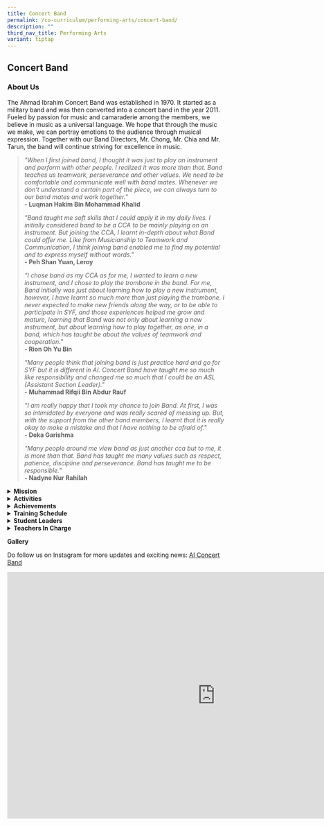 ```yaml
---
title: Concert Band
permalink: /co-curriculum/performing-arts/concert-band/
description: ""
third_nav_title: Performing Arts
variant: tiptap
---
```

<h2>Concert Band</h2>
<h3>About Us</h3>
<p>The Ahmad Ibrahim Concert Band was established in 1970. It started as
a military band and was then converted into a concert band in the year
2011. Fueled by passion for music and camaraderie among the members, we
believe in music as a universal language. We hope that through the music
we make, we can portray emotions to the audience through musical expression.
Together with our Band Directors, Mr. Chong, Mr. Chia and Mr. Tarun, the
band will continue striving for excellence in music.</p>
<p></p>
<blockquote>
<p><em>"When I first joined band, I thought it was just to play an instrument and perform with other people. I realized it was more than that. Band teaches us teamwork, perseverance and other values. We need to be comfortable and communicate well with band mates. Whenever we don't understand a certain part of the piece, we can always turn to our band mates and work together."</em>
<br><strong>- Luqman Hakim Bin Mohammad Khalid</strong>
</p>
<p><em>"Band taught me soft skills that I could apply it in my daily lives. I initially considered band to be a CCA to be mainly playing on an instrument. But joining the CCA, I learnt in-depth about what Band could offer me. Like from Musicianship to Teamwork and Communication, I think joining band enabled me to find my potential and to express myself without words."</em>
<br><strong>- Peh Shan Yuan, Leroy</strong>
</p>
<p><em>"I chose band as my CCA as for me, I wanted to learn a new instrument, and I chose to play the trombone in the band. For me, Band initially was just about learning how to play a new instrument, however, I have learnt so much more than just playing the trombone. I never expected to make new friends along the way, or to be able to participate in SYF, and those experiences helped me grow and mature, learning that Band was not only about learning a new instrument, but about learning how to play together, as one, in a band, which has taught be about the values of teamwork and cooperation."</em>
<br><strong>- Rion Oh Yu Bin</strong>
</p>
<p><em>"Many people think that joining band is just practice hard and go for SYF but it is different in AI. Concert Band have taught me so much like responsibility and changed me so much that I could be an ASL (Assistant Section Leader)."</em>
<br><strong>- Muhammad Rifqii Bin Abdur Rauf</strong>
</p>
<p><em>"I am really happy that I took my chance to join Band. At first, I was so intimidated by everyone and was really scared of messing up. But, with the support from the other band members, I learnt that it is really okay to make a mistake and that I have nothing to be afraid of."</em>
<br><strong>- Deka Garishma</strong>
</p>
<p><em>"Many people around me view band as just another cca but to me, it is more than that. Band has taught me many values such as respect, patience, discipline and perseverance. Band has taught me to be responsible."</em>
<br><strong>- Nadyne Nur Rahilah</strong>
</p>
</blockquote>
<p></p>
<div data-type="detailGroup" class="isomer-accordion-group isomer-accordion isomer-accordion-white">
<details class="isomer-details">
<summary><strong>Mission</strong>
</summary>
<div data-type="detailsContent" class="isomer-details-content">
<p>To instill a lifelong passion for music and provide meaningful opportunities
for students to perform, collaborate, and develop leadership skills.</p>
</div>
</details>
</div>
<div data-type="detailGroup" class="isomer-accordion-group isomer-accordion isomer-accordion-white">
<details class="isomer-details">
<summary><strong>Activities</strong>
</summary>
<div data-type="detailsContent" class="isomer-details-content">
<p>At AISS Concert Band, one can look forward to a fulfilling journey with
musical instruments that are specially assigned according to their physique
and personality, where you will learn more than instrumental skills.
<br>Through our holistic programme, every student will acquire invaluable
life skills and experiences that will put them in good stead to succeed
in life beyond secondary school.
<br>Apart from school-based performances, our band participates in collaborative
events, such as school band exchanges, and various external events, such
as “Schools in Concert” organised by the Band Directors’ Association of
Singapore in 2023 and the Istana Open House for Hari Raya Puasa and Labour
Day in 2024.</p>
<p></p>
</div>
</details>
</div>
<div data-type="detailGroup" class="isomer-accordion-group isomer-accordion isomer-accordion-white">
<details class="isomer-details">
<summary><strong>Achievements</strong>
</summary>
<div data-type="detailsContent" class="isomer-details-content">
<ul data-tight="true" class="tight">
<li>
<p>Singapore International Band Festival Competition 2024 – Silver Award</p>
</li>
<li>
<p>SYF Arts Presentation 2023: Distinction</p>
</li>
<li>
<p>Singapore International Band Festival Competition 2022 – Gold Award cum
Top in Division</p>
</li>
<li>
<p>SYF Arts Presentation 2021: Distinction, Accomplishment, Accomplishment</p>
</li>
<li>
<p>SYF Arts Presentation 2019: Distinction</p>
</li>
<li>
<p>SYF Arts Presentation 2017: Accomplishment</p>
</li>
</ul>
</div>
</details>
</div>
<div data-type="detailGroup" class="isomer-accordion-group isomer-accordion isomer-accordion-white">
<details class="isomer-details">
<summary><strong>Training Schedule</strong>
</summary>
<div data-type="detailsContent" class="isomer-details-content">
<p><strong>Wednesday</strong>
<br>3.15pm to 5.45pm</p>
<p><strong>Friday</strong>
<br>2.30pm to 6.00pm</p>
<p><strong><a href="http://gg.gg/AICBeCCA" rel="noopener noreferrer nofollow" target="">Live Schedule here</a></strong>
</p>
</div>
</details>
</div>
<div data-type="detailGroup" class="isomer-accordion-group isomer-accordion isomer-accordion-white">
<details class="isomer-details">
<summary><strong>Student Leaders</strong>
</summary>
<div data-type="detailsContent" class="isomer-details-content">
<p><em>To be updated</em>
</p>
</div>
</details>
</div>
<div data-type="detailGroup" class="isomer-accordion-group isomer-accordion isomer-accordion-white">
<details class="isomer-details">
<summary><strong>Teachers In Charge</strong>
</summary>
<div data-type="detailsContent" class="isomer-details-content">
<p><strong>Miss Chow Pei Yan (OIC)<br>Contact:&nbsp;<a href="mailto:chow_pei_yan@moe.edu.sg" rel="noopener noreferrer nofollow" target="">chow_pei_yan@moe.edu.sg</a></strong>
<br>Mdm Kanthiri Alasa
<br>Ms Siti Mariah Binte Omar</p>
</div>
</details>
</div>
<p><strong>Gallery</strong>
</p>
<p>Do follow us on Instagram for more updates and exciting news: <a href="www.instagram.com/aiconcertband/" rel="noopener noreferrer nofollow" target="_blank"><u>AI Concert Band</u></a>
</p>
<div class="iframe-wrapper">
<iframe height="569" width="960" allowfullscreen="true" frameborder="0" src="https://docs.google.com/presentation/d/e/2PACX-1vSGep8K1Q9ZG-6I6vNTYgwfJ6q6GivppKbYO3bjYg2CqE7l3cShzyshFAoqZ_EhhA/embed?start=true&amp;loop=true&amp;delayms=3000"></iframe>
</div>
<p></p>